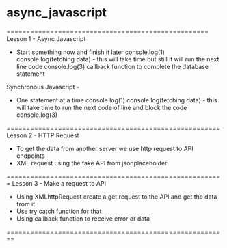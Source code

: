 # async_javascript

===================================================
Lesson 1 - Async Javascript 

- Start something now and finish it later
    console.log(1)
    console.log(fetching data) - this will take time but still it will run the next line code
    console.log(3)
    callback function to complete the database statement 

Synchronous Javascript - 

- One statement at a time 
    console.log(1)
    console.log(fetching data) - this will take time to run the next code of line and block the code
    console.log(3)

======================================================
Lesson 2 - HTTP Request

- To get the data from another server we use http request to API endpoints
- XML request using the fake API from jsonplaceholder

=======================================================
Lesson 3 - Make a request to API

- Using XMLhttpRequest create a get request to the API and get the data from it.
- Use try catch function for that
- Using callback function to receive error or data

========================================================

